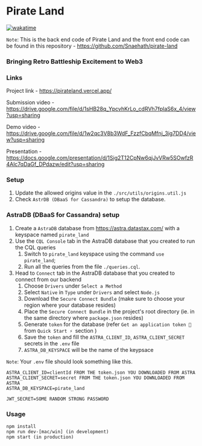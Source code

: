 # Pirate Land

[![wakatime](https://wakatime.com/badge/user/77078a50-96cc-4da2-b32c-08e468259a40/project/67427208-a43c-4d32-b63e-64ce4cb33825.svg)](https://wakatime.com/@DarkKnight7/projects/bkvjkpvuav)

`Note`: This is the back end code of Pirate Land and the front end code can be found in this repository - https://github.com/Snaehath/pirate-land 

### Bringing Retro Battleship Excitement to Web3

### Links
Project link - https://pirateland.vercel.app/

Submission video - https://drive.google.com/file/d/1sHB28q_YpcvhKrLo_cdRVh7fplaS6x_4/view?usp=sharing

Demo video - https://drive.google.com/file/d/1w2qc3V8b3WdF_FzzfCbqMfnj_3ig7DD4/view?usp=sharing

Presentation - https://docs.google.com/presentation/d/1Sig2T12CpNw6qjJvVRw5SOwfzR4Alc7qDaGf_DPdazw/edit?usp=sharing

### Setup
1. Update the allowed origins value in the `./src/utils/origins.util.js`
2. Check `AstrDB (DBaaS for Cassandra)` to setup the database.

### AstraDB (DBaaS for Cassandra) setup
1. Create a `AstraDB` database from https://astra.datastax.com/ with a keyspace named `pirate_land`
2. Use the `CQL Console` tab in the AstraDB database that you created to run the CQL queries
    1. Switch to `pirate_land` keyspace using the command `use pirate_land`;
    2. Run all the queries from the file `./queries.cql`.
3. Head to `Connect` tab in the AstraDB database that you created to connect from our backend
    1. Choose `Drivers` under `Select a Method`
    2. Select `Native` in `Type` under `Drivers` and select `Node.js`
    3. Download the `Secure Connect Bundle` (make sure to choose your region where your database resides)
    4. Place the `Secure Connect Bundle` in the project's root directory (ie. in the same directory where `package.json` resides)
    5. Generate `token` for the database (refer `Get an application token 🔑 `from `Quick Start ⚡ `section )
    6. Save the `token` and fill the `ASTRA_CLIENT_ID`, `ASTRA_CLIENT_SECRET` secrets in the `.env` file
    7. `ASTRA_DB_KEYSPACE` will be the name of the keypsace
    
`Note`: Your `.env` file should look something like this.
```
ASTRA_CLIENT_ID=clientId FROM THE token.json YOU DOWNLOADED FROM ASTRA
ASTRA_CLIENT_SECRET=secret FROM THE token.json YOU DOWNLOADED FROM ASTRA
ASTRA_DB_KEYSPACE=pirate_land

JWT_SECRET=SOME RANDOM STRONG PASSWORD
```
### Usage
```
npm install
npm run dev-[mac/win] (in development)
npm start (in production)
```